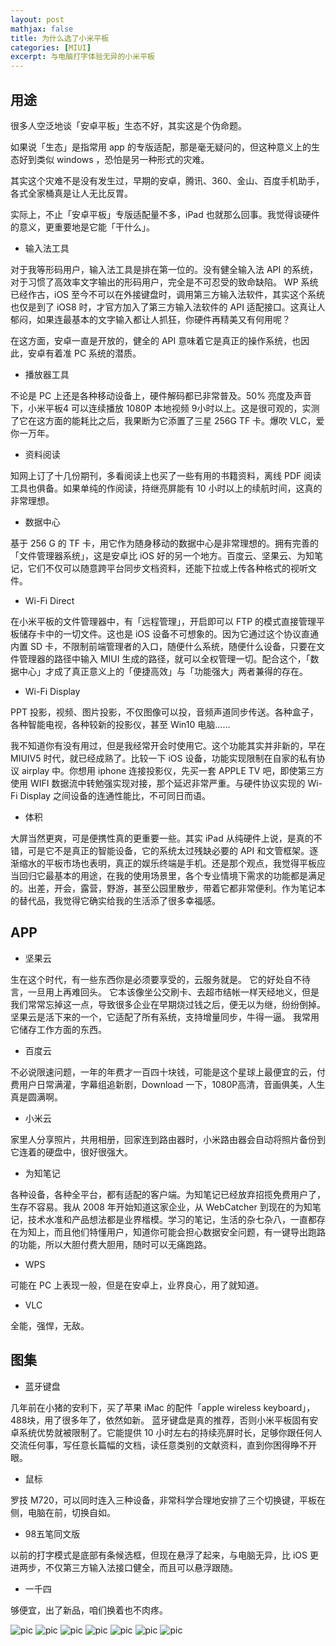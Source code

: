 ```yaml
---
layout: post
mathjax: false
title: 为什么选了小米平板
categories: [MIUI]
excerpt: 与电脑打字体验无异的小米平板
---
```


## 用途

很多人空泛地谈「安卓平板」生态不好，其实这是个伪命题。

如果说「生态」是指常用 app 的专版适配，那是毫无疑问的，但这种意义上的生态好到类似 windows ，恐怕是另一种形式的灾难。

其实这个灾难不是没有发生过，早期的安卓，腾讯、360、金山、百度手机助手，各式全家桶真是让人无比反胃。

实际上，不止「安卓平板」专版适配量不多，iPad 也就那么回事。我觉得谈硬件的意义，更重要地是它能「干什么」。

- 输入法工具

对于我等形码用户，输入法工具是排在第一位的。没有健全输入法 API 的系统，对于习惯了高效率文字输出的形码用户，完全是不可忍受的致命缺陷。
WP 系统已经作古，iOS 至今不可以在外接键盘时，调用第三方输入法软件，其实这个系统也仅是到了 iOS8 时，才官方加入了第三方输入法软件的 API 适配接口。这真让人郁闷，如果连最基本的文字输入都让人抓狂，你硬件再精美又有何用呢？

在这方面，安卓一直是开放的，健全的 API 意味着它是真正的操作系统，也因此，安卓有着准 PC 系统的潜质。

- 播放器工具

不论是 PC 上还是各种移动设备上，硬件解码都已非常普及。50% 亮度及声音下，小米平板4 可以连续播放 1080P 本地视频 9小时以上。这是很可观的，实测了它在这方面的能耗比之后，我果断为它添置了三星 256G TF 卡。爆吹 VLC，爱你一万年。

- 资料阅读

知网上订了十几份期刊，多看阅读上也买了一些有用的书籍资料，离线 PDF 阅读工具也俱备。如果单纯的作阅读，持继亮屏能有 10 小时以上的续航时间，这真的非常理想。

- 数据中心

基于 256 G 的 TF 卡，用它作为随身移动的数据中心是非常理想的。拥有完善的「文件管理器系统」，这是安卓比 iOS 好的另一个地方。百度云、坚果云、为知笔记，它们不仅可以随意跨平台同步文档资料，还能下拉或上传各种格式的视听文件。

- Wi-Fi Direct

在小米平板的文件管理器中，有「远程管理」，开启即可以 FTP 的模式直接管理平板储存卡中的一切文件。这也是 iOS 设备不可想象的。因为它通过这个协议直通内置 SD 卡，不限制前端管理者的入口，随便什么系统，随便什么设备，只要在文件管理器的路径中输入 MIUI 生成的路径，就可以全权管理一切。配合这个，「数据中心」才成了真正意义上的「便捷高效」与「功能强大」两者兼得的存在。

- Wi-Fi Display

PPT 投影，视频、图片投影，不仅图像可以投，音频声道同步传送。各种盒子，各种智能电视，各种较新的投影仪，甚至 Win10 电脑……

我不知道你有没有用过，但是我经常开会时使用它。这个功能其实并非新的，早在 MIUIV5 时代，就已经成熟了。比较一下 iOS 设备，功能实现限制在自家的私有协议 airplay 中。你想用 iphone 连接投影仪，先买一套 APPLE TV 吧，即使第三方使用 WIFI 数据流中转勉强实现对接，那个延迟非常严重。与硬件协议实现的 Wi-Fi Display 之间设备的连通性能比，不可同日而语。

- 体积

大屏当然更爽，可是便携性真的更重要一些。其实 iPad 从纯硬件上说，是真的不错，可是它不是真正的智能设备，它的系统太过残缺必要的 API 和文管框架。逐渐缩水的平板市场也表明，真正的娱乐终端是手机。还是那个观点，我觉得平板应当回归它最基本的用途，在我的使用场景里，各个专业情境下需求的功能都是满足的。出差，开会，露营，野游，甚至公园里散步，带着它都非常便利。作为笔记本的替代品，我觉得它确实给我的生活添了很多幸福感。

## APP

- 坚果云

生在这个时代，有一些东西你是必须要享受的，云服务就是。
它的好处自不待言，一旦用上再难回头。
它本该像坐公交刷卡、去超市结帐一样天经地义，但是我们常常忘掉这一点，导致很多企业在早期烧过钱之后，便无以为继，纷纷倒掉。
坚果云是活下来的一个，它适配了所有系统，支持增量同步，牛得一逼。
我常用它储存工作方面的东西。

- 百度云

不必说限速问题，一年的年费才一百四十块钱，可能是这个星球上最便宜的云，付费用户日常满灌，字幕组追新剧，Download 一下，1080P高清，音画俱美，人生真是圆满啊。

- 小米云

家里人分享照片，共用相册，回家连到路由器时，小米路由器会自动将照片备份到它连着的硬盘中，很好很强大。

- 为知笔记

各种设备，各种全平台，都有适配的客户端。为知笔记已经放弃招揽免费用户了，生存不容易。我从 2008 年开始知道这家企业，从 WebCatcher 到现在的为知笔记，技术水准和产品想法都是业界楷模。学习的笔记，生活的杂七杂八，一直都存在为知上，而且他们特懂用户，知道你可能会担心数据安全问题，有一键导出跑路的功能，所以大胆付费大胆用，随时可以无痛跑路。

- WPS

可能在 PC 上表现一般，但是在安卓上，业界良心，用了就知道。

- VLC

全能，强悍，无敌。

## 图集

- 蓝牙键盘

几年前在小猪的安利下，买了苹果 iMac 的配件「apple wireless keyboard」，488块，用了很多年了，依然如新。
蓝牙键盘是真的推荐，否则小米平板固有安卓系统优势就被限制了。它能提供 10 小时左右的持续亮屏时长，足够你跟任何人交流任何事，写任意长篇幅的文档，读任意类别的文献资料，直到你困得睁不开眼。

- 鼠标

罗技 M720，可以同时连入三种设备，非常科学合理地安排了三个切换键，平板在侧，电脑在前，切换自如。

- 98五笔同文版

以前的打字模式是底部有条候选框，但现在悬浮了起来，与电脑无异，比 iOS 更进两步，不仅第三方输入法接口健全，而且可以悬浮跟随。

- 一千四

够便宜，出了新品，咱们换着也不肉疼。

![pic]({{site.url}}/pics/mipad/mipad1.jpg)
![pic]({{site.url}}/pics/mipad/mipad2.jpg)
![pic]({{site.url}}/pics/mipad/mipad3.jpg)
![pic]({{site.url}}/pics/mipad/mipad4.jpg)
![pic]({{site.url}}/pics/mipad/mipad5.jpg)
![pic]({{site.url}}/pics/mipad/mipad6.jpg)
![pic]({{site.url}}/pics/mipad/mipad7.jpg)